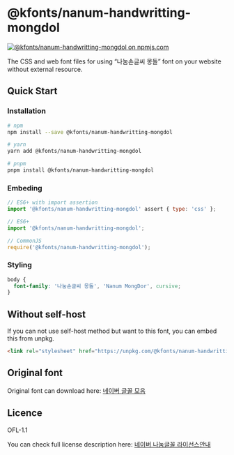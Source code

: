 # @kfonts/nanum-handwritting-mongdol

[![@kfonts/nanum-handwritting-mongdol on npmjs.com](https://img.shields.io/npm/v/%40kfonts%2Fnanum-handwritting-mongdol)](https://www.npmjs.com/package/@kfonts/nanum-handwritting-mongdol)

The CSS and web font files for using &OpenCurlyDoubleQuote;나눔손글씨 몽돌&CloseCurlyDoubleQuote; font on your website without external resource.

## Quick Start

### Installation

```sh
# npm
npm install --save @kfonts/nanum-handwritting-mongdol

# yarn
yarn add @kfonts/nanum-handwritting-mongdol

# pnpm
pnpm install @kfonts/nanum-handwritting-mongdol
```

### Embeding

```js
// ES6+ with import assertion
import '@kfonts/nanum-handwritting-mongdol' assert { type: 'css' };

// ES6+
import '@kfonts/nanum-handwritting-mongdol';

// CommonJS
require('@kfonts/nanum-handwritting-mongdol');
```

### Styling

```css
body {
  font-family: '나눔손글씨 몽돌', 'Nanum MongDor', cursive;
}
```

## Without self-host

If you can not use self-host method but want to this font, you can embed this from unpkg.

```html
<link rel="stylesheet" href="https://unpkg.com/@kfonts/nanum-handwritting-mongdol/index.css" />
```

## Original font

Original font can download here: [네이버 글꼴 모음](https://hangeul.naver.com/font)

## Licence

OFL-1.1

You can check full license description here: [네이버 나눔글꼴 라이선스안내](https://help.naver.com/service/30016/contents/18088?osType=PC&lang=ko)
